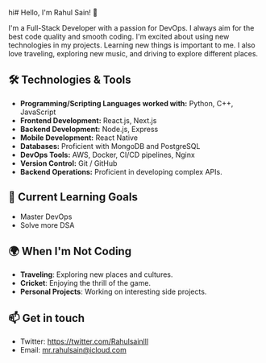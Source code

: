 hi# Hello, I'm Rahul Sain! 👋

I'm a Full-Stack Developer with a passion for DevOps. I always aim for the best code quality and smooth coding. I'm excited about using new technologies in my projects. Learning new things is important to me. I also love traveling, exploring new music, and driving to explore different places.

## 🛠️ Technologies & Tools

- **Programming/Scripting Languages worked with:** Python, C++, JavaScript
- **Frontend Development:** React.js, Next.js
- **Backend Development:** Node.js, Express
- **Mobile Development:**  React Native
- **Databases:** Proficient with MongoDB and PostgreSQL
- **DevOps Tools:** AWS, Docker, CI/CD pipelines, Nginx
- **Version Control:** Git / GitHub 
- **Backend Operations:** Proficient in developing complex APIs.
  
## 🌱 Current Learning Goals

- Master DevOps
- Solve more DSA

## 🌍 When I'm Not Coding

- **Traveling**: Exploring new places and cultures.
- **Cricket**: Enjoying the thrill of the game.
- **Personal Projects**: Working on interesting side projects.

## 📫 Get in touch

- Twitter: https://twitter.com/Rahulsainlll
- Email: mr.rahulsain@icloud.com
